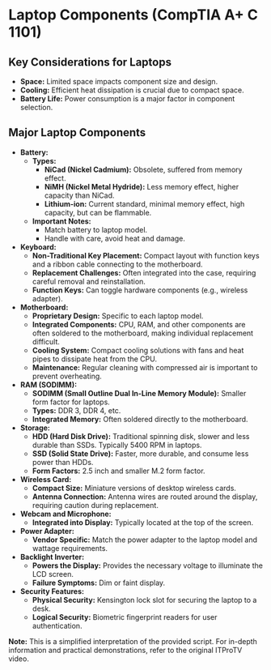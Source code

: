 # Laptop Components (CompTIA A+ C 1101)

## Key Considerations for Laptops
* **Space:** Limited space impacts component size and design.
* **Cooling:** Efficient heat dissipation is crucial due to compact space.
* **Battery Life:**  Power consumption is a major factor in component selection.

## Major Laptop Components
* **Battery:**
    * **Types:**
        * **NiCad (Nickel Cadmium):** Obsolete, suffered from memory effect.
        * **NiMH (Nickel Metal Hydride):** Less memory effect, higher capacity than NiCad.
        * **Lithium-ion:** Current standard, minimal memory effect, high capacity, but can be flammable.
    * **Important Notes:**
        * Match battery to laptop model.
        * Handle with care, avoid heat and damage.
* **Keyboard:**
    * **Non-Traditional Key Placement:** Compact layout with function keys and a ribbon cable connecting to the motherboard.
    * **Replacement Challenges:**  Often integrated into the case, requiring careful removal and reinstallation.
    * **Function Keys:** Can toggle hardware components (e.g., wireless adapter).
* **Motherboard:**
    * **Proprietary Design:** Specific to each laptop model.
    * **Integrated Components:** CPU, RAM, and other components are often soldered to the motherboard, making individual replacement difficult.
    * **Cooling System:** Compact cooling solutions with fans and heat pipes to dissipate heat from the CPU.
    * **Maintenance:** Regular cleaning with compressed air is important to prevent overheating.
* **RAM (SODIMM):**
    * **SODIMM (Small Outline Dual In-Line Memory Module):** Smaller form factor for laptops.
    * **Types:** DDR 3, DDR 4, etc.
    * **Integrated Memory:**  Often soldered directly to the motherboard.
* **Storage:**
    * **HDD (Hard Disk Drive):** Traditional spinning disk, slower and less durable than SSDs. Typically 5400 RPM in laptops.
    * **SSD (Solid State Drive):** Faster, more durable, and consume less power than HDDs.
    * **Form Factors:** 2.5 inch and smaller M.2 form factor.
* **Wireless Card:**
    * **Compact Size:**  Miniature versions of desktop wireless cards.
    * **Antenna Connection:**  Antenna wires are routed around the display, requiring caution during replacement.
* **Webcam and Microphone:**
    * **Integrated into Display:**  Typically located at the top of the screen.
* **Power Adapter:**
    * **Vendor Specific:**  Match the power adapter to the laptop model and wattage requirements.
* **Backlight Inverter:**
    * **Powers the Display:** Provides the necessary voltage to illuminate the LCD screen.
    * **Failure Symptoms:** Dim or faint display.
* **Security Features:**
    * **Physical Security:** Kensington lock slot for securing the laptop to a desk.
    * **Logical Security:** Biometric fingerprint readers for user authentication.

**Note:** This is a simplified interpretation of the provided script. For in-depth information and practical demonstrations, refer to the original ITProTV video.